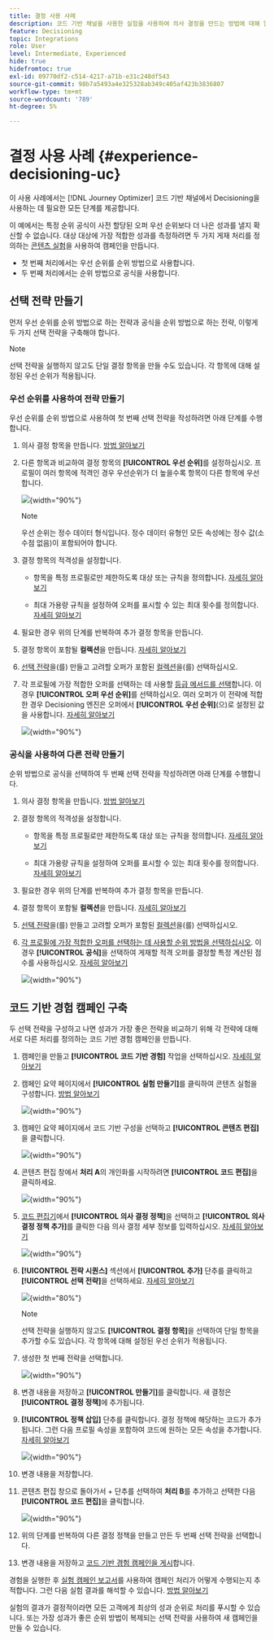 ```yaml
---
title: 결정 사용 사례
description: 코드 기반 채널을 사용한 실험을 사용하여 의사 결정을 만드는 방법에 대해 알아봅니다
feature: Decisioning
topic: Integrations
role: User
level: Intermediate, Experienced
hide: true
hidefromtoc: true
exl-id: 09770df2-c514-4217-a71b-e31c248df543
source-git-commit: 98b7a5493a4e325328ab349c405af423b3836807
workflow-type: tm+mt
source-wordcount: '789'
ht-degree: 5%

---
```


# 결정 사용 사례 {#experience-decisioning-uc}

이 사용 사례에서는 [!DNL Journey Optimizer] 코드 기반 채널에서 Decisioning을 사용하는 데 필요한 모든 단계를 제공합니다.

이 예에서는 특정 순위 공식이 사전 할당된 오퍼 우선 순위보다 더 나은 성과를 낼지 확신할 수 없습니다. 대상 대상에 가장 적합한 성과를 측정하려면 두 가지 게재 처리를 정의하는 [콘텐츠 실험](../content-management/content-experiment.md)을 사용하여 캠페인을 만듭니다.

* 첫 번째 처리에서는 우선 순위를 순위 방법으로 사용합니다.
* 두 번째 처리에서는 순위 방법으로 공식을 사용합니다.

## 선택 전략 만들기

먼저 우선 순위를 순위 방법으로 하는 전략과 공식을 순위 방법으로 하는 전략, 이렇게 두 가지 선택 전략을 구축해야 합니다.

>[!NOTE]
>
>선택 전략을 실행하지 않고도 단일 결정 항목을 만들 수도 있습니다. 각 항목에 대해 설정된 우선 순위가 적용됩니다.

### 우선 순위를 사용하여 전략 만들기

우선 순위를 순위 방법으로 사용하여 첫 번째 선택 전략을 작성하려면 아래 단계를 수행합니다.

1. 의사 결정 항목을 만듭니다. [방법 알아보기](items.md)

1. 다른 항목과 비교하여 결정 항목의 **[!UICONTROL 우선 순위]**&#x200B;를 설정하십시오. 프로필이 여러 항목에 적격인 경우 우선순위가 더 높을수록 항목이 다른 항목에 우선합니다.

   ![](assets/exd-uc-item-priority.png){width="90%"}

   >[!NOTE]
   >
   >우선 순위는 정수 데이터 형식입니다. 정수 데이터 유형인 모든 속성에는 정수 값(소수점 없음)이 포함되어야 합니다.

1. 결정 항목의 적격성을 설정합니다.

   * 항목을 특정 프로필로만 제한하도록 대상 또는 규칙을 정의합니다. [자세히 알아보기](items.md#eligibility)

   * 최대 가용량 규칙을 설정하여 오퍼를 표시할 수 있는 최대 횟수를 정의합니다. [자세히 알아보기](items.md#capping)

1. 필요한 경우 위의 단계를 반복하여 추가 결정 항목을 만듭니다.

1. 결정 항목이 포함될 **컬렉션**&#x200B;을 만듭니다. [자세히 알아보기](collections.md)

1. [선택 전략](selection-strategies.md#create-selection-strategy)을(를) 만들고 고려할 오퍼가 포함된 [컬렉션](collections.md)을(를) 선택하십시오.

1. 각 프로필에 가장 적합한 오퍼를 선택하는 데 사용할 [등급 메서드를 선택](#select-ranking-method)합니다. 이 경우 **[!UICONTROL 오퍼 우선 순위]**&#x200B;를 선택하십시오. 여러 오퍼가 이 전략에 적합한 경우 Decisioning 엔진은 오퍼에서 **[!UICONTROL 우선 순위]**(으)로 설정된 값을 사용합니다. [자세히 알아보기](selection-strategies.md#offer-priority)

   ![](assets/exd-uc-strategy-priority.png){width="90%"}

### 공식을 사용하여 다른 전략 만들기

순위 방법으로 공식을 선택하여 두 번째 선택 전략을 작성하려면 아래 단계를 수행합니다.

1. 의사 결정 항목을 만듭니다. [방법 알아보기](items.md)

   <!--Do you need to set the same **[!UICONTROL Priority]** as for the first decision item, or it won't be considered at all?-->

1. 결정 항목의 적격성을 설정합니다.

   * 항목을 특정 프로필로만 제한하도록 대상 또는 규칙을 정의합니다. [자세히 알아보기](items.md#eligibility)

   * 최대 가용량 규칙을 설정하여 오퍼를 표시할 수 있는 최대 횟수를 정의합니다. [자세히 알아보기](items.md#capping)

1. 필요한 경우 위의 단계를 반복하여 추가 결정 항목을 만듭니다.

1. 결정 항목이 포함될 **컬렉션**&#x200B;을 만듭니다. [자세히 알아보기](collections.md)

1. [선택 전략](selection-strategies.md#create-selection-strategy)을(를) 만들고 고려할 오퍼가 포함된 [컬렉션](collections.md)을(를) 선택하십시오.

1. [각 프로필에 가장 적합한 오퍼를 선택하는 데 사용할 순위 방법을 선택하십시오](#select-ranking-method). 이 경우 **[!UICONTROL 공식]**&#x200B;을 선택하여 게재할 적격 오퍼를 결정할 특정 계산된 점수를 사용하십시오. [자세히 알아보기](selection-strategies.md#ranking-formula)

   ![](assets/exd-uc-strategy-formula.png){width="90%"}

## 코드 기반 경험 캠페인 구축

<!--To present the best dynamic offer and experience to your visitors on your website or mobile app, add a decision policy to a code-based campaign.

Define two delivery treatments each containing a different decision policy.-->

두 선택 전략을 구성하고 나면 성과가 가장 좋은 전략을 비교하기 위해 각 전략에 대해 서로 다른 처리를 정의하는 코드 기반 경험 캠페인을 만듭니다.

1. 캠페인을 만들고 **[!UICONTROL 코드 기반 경험]** 작업을 선택하십시오. [자세히 알아보기](../code-based/create-code-based.md)

1. 캠페인 요약 페이지에서 **[!UICONTROL 실험 만들기]**&#x200B;를 클릭하여 콘텐츠 실험을 구성합니다. [방법 알아보기](../content-management/content-experiment.md)

   ![](assets/exd-uc-create-experiment.png){width="90%"}

1. 캠페인 요약 페이지에서 코드 기반 구성을 선택하고 **[!UICONTROL 콘텐츠 편집]**&#x200B;을 클릭합니다.

   ![](assets/exd-uc-edit-cbe-content.png){width="90%"}

1. 콘텐츠 편집 창에서 **처리 A**&#x200B;의 개인화를 시작하려면 **[!UICONTROL 코드 편집]**&#x200B;을 클릭하세요.

   ![](assets/exd-uc-experiment-treatment-a.png){width="90%"}

1. [코드 편집기](../code-based/create-code-based.md#edit-code)에서 **[!UICONTROL 의사 결정 정책]**&#x200B;을 선택하고 **[!UICONTROL 의사 결정 정책 추가]**&#x200B;를 클릭한 다음 의사 결정 세부 정보를 입력하십시오. [자세히 알아보기](create-decision.md#add)

   ![](assets/decision-code-based-create.png){width="90%"}

1. **[!UICONTROL 전략 시퀀스]** 섹션에서 **[!UICONTROL 추가]** 단추를 클릭하고 **[!UICONTROL 선택 전략]**&#x200B;을 선택하세요. [자세히 알아보기](create-decision.md#select)

   ![](assets/decision-code-based-strategy-sequence.png){width="80%"}

   >[!NOTE]
   >
   >선택 전략을 실행하지 않고도 **[!UICONTROL 결정 항목]**&#x200B;을 선택하여 단일 항목을 추가할 수도 있습니다. 각 항목에 대해 설정된 우선 순위가 적용됩니다.

1. 생성한 첫 번째 전략을 선택합니다.

   ![](assets/exd-uc-experiment-strategy-priority.png){width="90%"}

1. 변경 내용을 저장하고 **[!UICONTROL 만들기]**&#x200B;를 클릭합니다. 새 결정은 **[!UICONTROL 결정 정책]**&#x200B;에 추가됩니다.

1. **[!UICONTROL 정책 삽입]** 단추를 클릭합니다. 결정 정책에 해당하는 코드가 추가됩니다. 그런 다음 프로필 속성을 포함하여 코드에 원하는 모든 속성을 추가합니다. [자세히 알아보기](create-decision.md#use-decision-policy)

   ![](assets/exd-uc-experiment-insert-policy.png){width="90%"}

1. 변경 내용을 저장합니다.

1. 콘텐츠 편집 창으로 돌아가서 + 단추를 선택하여 **처리 B**&#x200B;를 추가하고 선택한 다음 **[!UICONTROL 코드 편집]**&#x200B;을 클릭합니다.

   ![](assets/exd-uc-experiment-treatment-b.png){width="90%"}

1. 위의 단계를 반복하여 다른 결정 정책을 만들고 만든 두 번째 선택 전략을 선택합니다. <!--Do you need to create exactly the same content to compare only the ranking method?-->

1. 변경 내용을 저장하고 [코드 기반 경험 캠페인을 게시](../code-based/publish-code-based.md)합니다.

경험을 실행한 후 [실험 캠페인 보고서](../reports/campaign-global-report-cja-experimentation.md)를 사용하여 캠페인 처리가 어떻게 수행되는지 추적합니다.<!-- and [report on decisioning](cja-reporting.md).--> 그런 다음 실험 결과를 해석할 수 있습니다. [방법 알아보기](../content-management/get-started-experiment.md#interpret-results)

실험의 결과가 결정적이라면 모든 고객에게 최상의 성과 순위로 처리를 푸시할 수 있습니다. 또는 가장 성과가 좋은 순위 방법이 복제되는 선택 전략을 사용하여 새 캠페인을 만들 수 있습니다.